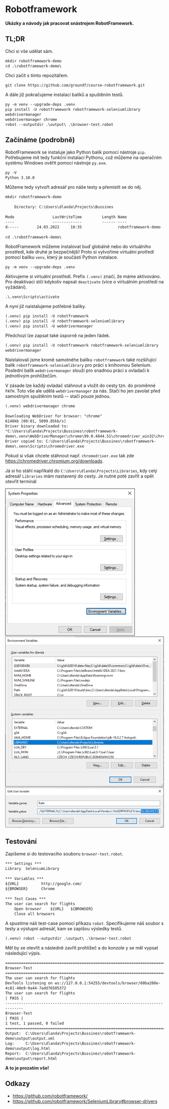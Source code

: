 # Robotframework

**Ukázky a návody jak pracovat  snástrojem RobotFramework.**

## TL;DR

Chci si vše udělat sám.

```
mkdir robotframework-demo
cd .\robotframework-demo\
```

Chci začít s tímto repozitářem.

```
git clone https://github.com/groundf/course-robotframework.git
```

A dále již pokračujeme instalací balíků a spuštěním testů.

```
py -m venv --upgrade-deps .venv
pip install -U robotframework robotframework-seleniumlibrary webdrivermanager
webdrivermanager chrome
robot --outputdir .\output\ .\browser-test.robot
```

## Začínáme (podrobně)

RobotFramework se instaluje jako Python balík pomocí nástroje `pip`. Potřebujeme mít tedy funkční instalací Pythonu, což můžeme na operačním systému Windows ověřit pomocí nástroje `py.exe`.

    py -V
    Python 3.10.0

Můžeme tedy vytvořt adresář pro náše testy a přemístit se do něj.

```
mkdir robotframework-demo

    Directory: C:\Users\dlanda\Projects\Bussines

Mode                 LastWriteTime         Length Name
----                 -------------         ------ ----
d-----        24.03.2022     18:35                robotframework-demo

cd .\robotframework-demo\
```

RobotFramework můžeme instalovat buď globálně nebo do virtuálního prostředí, kde druhé je bezpečnější! Proto si vytvoříme virtuální protředí pomocí balíku `venv`, který je součástí Python instalace.

```
py -m venv --upgrade-deps .venv
```

Aktivujeme si virtuální prostředí. Prefix `(.venv)` značí, že máme aktivováno. Pro deaktivaci stčí kdykoliv napsat `deactivate` (více o virtuálním prostředí na vyžádání).

```
.\.venv\Scripts\activate
```

A nyní již naistalujeme potřebné balíky.

```
(.venv) pip install -U robotframework
(.venv) pip install -U robotframework-seleniumlibrary
(.venv) pip install -U webdrivermanager
```

Předchozí lze zapsat také úsporně na jeden řádek.

```
(.venv) pip install -U robotframework robotframework-seleniumlibrary webdrivermanager
```

Naistalovali jsme kromě samotnéhe balíku `robotframework` také rozšiřující balík `robotframework-seleniumlibrary` pro práci s knihovnou Selenium. Poslední balík `webdrivermanager` slouží pro snadnou práci s ovladači k jednotlivým prohlížečům.

V zásade lze každý ovladač stáhnout a vložit do cesty tzn. do proměnné `PATH`. Toto vše ale udělá `webdrivermanager` za nás. Stačí ho jen zavolat před samostným spuštěním testů -- stačí pouze jednou.

```
(.venv) webdrivermanager chrome

Downloading WebDriver for browser: "chrome"
6148kb [00:01, 5099.85kb/s]
Driver binary downloaded to: "C:\Users\dlanda\Projects\Bussines\robotframework-demo\.venv\WebDriverManager\chrome\99.0.4844.51\chromedriver_win32\chromedriver.exe"
Driver copied to: C:\Users\dlanda\Projects\Bussines\robotframework-demo\.venv\Scripts\chromedriver.exe
```

Pokud si však chcete stáhnout např. `chromedriver.exe` tak zde https://chromedriver.chromium.org/downloads.

Já si ho stáhl napříkald do `C:\Users\dlanda\Projects\Libraries`, kdy celý adresář `Libraries` mám nastavený do cesty. Je nutné poté zavřít a opět otevřít terminál

![env1](/env1.png)
![env2](/env2.png)
![env3](/env3.png)

## Testování

Zapíšeme si do testovacího souboru `browser-test.robot`.

```robotframework
*** Settings ***
Library  SeleniumLibrary

*** Variables ***
${URL}          http://google.com/
${BROWSER}      Chrome

*** Test Cases ***
The user can search for flights
    Open browser    ${URL}   ${BROWSER}
	Close all browsers
```

A spustíme náš test-case pomocí příkazu `robot`. Specifikujeme náš soubor s testy a výstupní adresář, kam se zapíšou výsledky testů.

```
(.venv) robot --outputdir .\output\ .\browser-test.robot
```

Měl by se otevřít a následně zavřít prohlížeč a do konzole y se měl vypsat následující výpis.

```
==============================================================================
Browser-Test
==============================================================================
The user can search for flights
DevTools listening on ws://127.0.0.1:54255/devtools/browser/60ba208e-4c81-40e9-9a44-7add76505372
The user can search for flights                                       | PASS |
------------------------------------------------------------------------------
Browser-Test                                                          | PASS |
1 test, 1 passed, 0 failed
==============================================================================
Output:  C:\Users\dlanda\Projects\Bussines\robotframework-demo\output\output.xml
Log:     C:\Users\dlanda\Projects\Bussines\robotframework-demo\output\log.html
Report:  C:\Users\dlanda\Projects\Bussines\robotframework-demo\output\report.html
```

**A to je prozatím vše!**

## Odkazy

- https://github.com/robotframework/
- https://github.com/robotframework/SeleniumLibrary#browser-drivers

